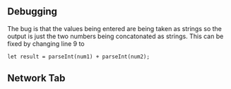 ## Debugging
The bug is that the values being entered are being taken as strings so the output is just the two numbers being concatonated as strings.
This can be fixed by changing line 9 to 

`let result = parseInt(num1) + parseInt(num2);`

## Network Tab
